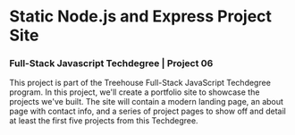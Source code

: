 # Static Node.js and Express Project Site
### Full-Stack Javascript Techdegree | Project 06

This project is part of the Treehouse Full-Stack JavaScript Techdegree program. In this project, we'll create a portfolio site to showcase the projects we've built. The site will contain a modern landing page, an about page with contact info, and a series of project pages to show off and detail at least the first five projects from this Techdegree.
